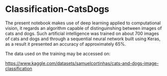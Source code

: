 # Classification-CatsDogs

The present notebook makes use of deep learning applied to computational vision, it regards an algorithm capable of distinguinshing between images of cats and dogs. Such artificial intelligence was trained on about 700 images of cats and dogs and through a sequential neural network built using Keras, as a result it presented an accuracy of approximately 65%.

The data used on the training may be accessed on:

https://www.kaggle.com/datasets/samuelcortinhas/cats-and-dogs-image-classification
